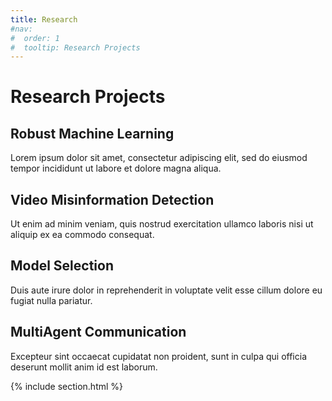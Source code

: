 ```yaml
---
title: Research
#nav:
#  order: 1
#  tooltip: Research Projects
---
```


# Research Projects

## Robust Machine Learning
Lorem ipsum dolor sit amet, consectetur adipiscing elit, sed do eiusmod tempor incididunt ut labore et dolore magna aliqua.
## Video Misinformation Detection
Ut enim ad minim veniam, quis nostrud exercitation ullamco laboris nisi ut aliquip ex ea commodo consequat.
## Model Selection
Duis aute irure dolor in reprehenderit in voluptate velit esse cillum dolore eu fugiat nulla pariatur.
## MultiAgent Communication
Excepteur sint occaecat cupidatat non proident, sunt in culpa qui officia deserunt mollit anim id est laborum.

{% include section.html %}


